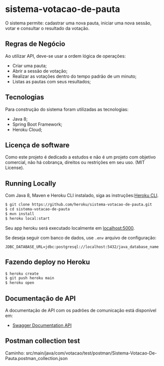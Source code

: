 # sistema-votacao-de-pauta

O sistema permite: cadastrar uma nova pauta, iniciar uma nova sessão, votar e consultar o resultado da votação.

## Regras de Negócio
Ao utilizar API, deve-se usar a ordem lógica de operações:
- Criar uma pauta;
- Abrir a sessão de votação;
- Realizar as votações dentro do tempo padrão de um minuto;
- Listas as pautas com seus resultados;

## Tecnologias
Para construção do sistema foram utilizadas as tecnologias:
- Java 8;
- Spring Boot Framework;
- Heroku Cloud;

## Licença de software
Como este projeto é dedicado a estudos e não é um projeto com objetivo comercial, não há cobrança, direitos ou restrições em seu uso. (MIT License).

## Running Locally

Com Java 8, Maven e Heroku CLI instalado, siga as instruções:[Heroku CLI](https://cli.heroku.com/).

```sh
$ git clone https://github.com/heroku/sistema-votacao-de-pauta.git
$ cd sistema-votacao-de-pauta
$ mvn install
$ heroku local:start
```

Seu app heroku será executado localmente em [localhost:5000](http://localhost:5000/).

Se deseja seguir com banco de dados, use `.env` arquivo de configuração:

```
JDBC_DATABASE_URL=jdbc:postgresql://localhost:5432/java_database_name
```

## Fazendo deploy no Heroku

```sh
$ heroku create
$ git push heroku main
$ heroku open
```

## Documentação de API

A documentação de API com os padrões de comunicação está disponível em:

- [Swagger Documentation API](https://sistema-votacao-de-pauta.herokuapp.com/swagger-ui.html#/pauta-controller)

## Postman collection test

Caminho: src/main/java/com/votacao/test/postman/Sistema-Votacao-De-Pauta.postman_collection.json
